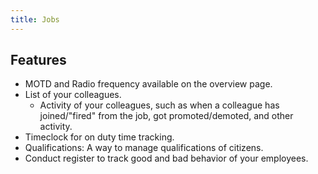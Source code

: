 ```yaml
---
title: Jobs
---
```


## Features

* MOTD and Radio frequency available on the overview page.
* List of your colleagues.
    * Activity of your colleagues, such as when a colleague has joined/"fired" from the job, got promoted/demoted, and other activity.
* Timeclock for on duty time tracking.
* Qualifications: A way to manage qualifications of citizens.
* Conduct register to track good and bad behavior of your employees.
